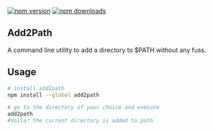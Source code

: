  [![npm version](https://badge.fury.io/js/add2path.svg)](https://badge.fury.io/js/add2path)
 [![npm downloads](https://img.shields.io/npm/dm/add2path.svg)](https://npmjs.org/package/add2path)
  
## Add2Path
A command line utility to add a directory to $PATH without any fuss.

## Usage

```sh
# install add2path
npm install --global add2path

# go to the directory of your choice and execute
add2path
#Voila! the current directory is added to path
```

